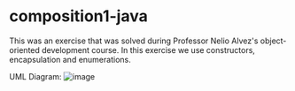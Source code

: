 # composition1-java

This was an exercise that was solved during Professor Nelio Alvez's object-oriented development course. In this exercise we use constructors, encapsulation and enumerations.

UML Diagram:
![image](https://user-images.githubusercontent.com/60992933/107133789-aa03f280-68ca-11eb-8ba8-55f6df7e2010.png)
